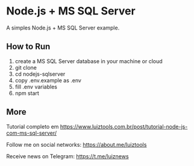 # Node.js + MS SQL Server
A simples Node.js + MS SQL Server example.

## How to Run

1. create a MS SQL Server database in your machine or cloud
2. git clone
3. cd nodejs-sqlserver
4. copy .env.example as .env
5. fill .env variables
6. npm start

## More

Tutorial completo em https://www.luiztools.com.br/post/tutorial-node-js-com-ms-sql-server/

Follow me on social networks: https://about.me/luiztools

Receive news on Telegram: https://t.me/luiznews